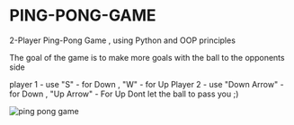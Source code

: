 # PING-PONG-GAME
2-Player Ping-Pong Game , using Python and OOP principles 

The goal of the game is to make more goals with the ball to the opponents side

player 1 - use "S" - for Down , "W" - for Up 
Player 2 - use "Down Arrow" - for Down , "Up Arrow" - For Up
Dont let the ball to pass you ;) 

![ping pong game ](https://user-images.githubusercontent.com/89076900/137348226-bc409761-19ba-4cd2-b4c7-1da5d5d6fb6b.jpg)



